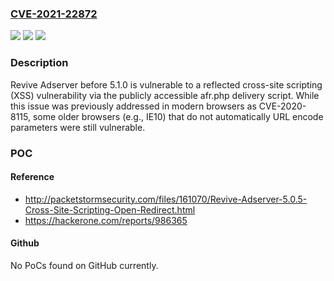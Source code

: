 ### [CVE-2021-22872](https://cve.mitre.org/cgi-bin/cvename.cgi?name=CVE-2021-22872)
![](https://img.shields.io/static/v1?label=Product&message=https%3A%2F%2Fgithub.com%2Frevive-adserver%2Frevive-adserver&color=blue)
![](https://img.shields.io/static/v1?label=Version&message=n%2Fa&color=blue)
![](https://img.shields.io/static/v1?label=Vulnerability&message=Cross-site%20Scripting%20(XSS)%20-%20Reflected%20(CWE-79)&color=brighgreen)

### Description

Revive Adserver before 5.1.0 is vulnerable to a reflected cross-site scripting (XSS) vulnerability via the publicly accessible afr.php delivery script. While this issue was previously addressed in modern browsers as CVE-2020-8115, some older browsers (e.g., IE10) that do not automatically URL encode parameters were still vulnerable.

### POC

#### Reference
- http://packetstormsecurity.com/files/161070/Revive-Adserver-5.0.5-Cross-Site-Scripting-Open-Redirect.html
- https://hackerone.com/reports/986365

#### Github
No PoCs found on GitHub currently.

